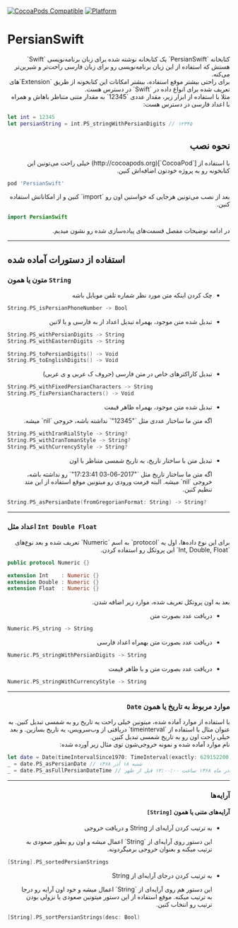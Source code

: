 
[![CocoaPods Compatible](https://img.shields.io/cocoapods/v/PersianSwift.svg)](https://img.shields.io/cocoapods/v/PersianSwift.svg)
[![Platform](https://img.shields.io/cocoapods/p/PersianSwift.svg?style=flat)](http://cocoadocs.org/docsets/PersianSwift)


# PersianSwift

<div dir="rtl">
کتابخانه `PersianSwift` یک کتابخانه نوشته شده برای زبان برنامه‌نویسی `Swift` هستش که استفاده از این زبان برنامه‌نویسی رو برای زبان فارسی راحت‌تر و شیرین‌تر می‌کنه.
</div>

<div dir="rtl">
برای راحتی بیشتر موقع استفاده، بیشتر امکانات این کتابخونه از طریق `Extension`های تعریف شده برای انواع داده در `Swift` در دسترس هست.
</div>

<div dir="rtl">
مثلا با استفاده از ابزار زیر، مقدار عددی `12345` به مقدار متنی متناظر باهاش و همراه با اعداد فارسی در دسترس هست:
</div>

```swift
let int = 12345
let persianString = int.PS_stringWithPersianDigits // ۱۲۳۴۵
```

## <div dir="rtl">نحوه نصب</div>

<div dir="rtl">
با استفاده از [`CocoaPod`](http://cocoapods.org) خیلی راحت می‌تونین این کتابخونه رو به پروژه خودتون اضافه‌اش کنین.
</div>

```bash
pod 'PersianSwift'
```

<div dir="rtl">
بعد از نصب می‌تونین هرجایی که خواستین اون رو `import` کنین و از امکاناتش استفاده کنین.
</div>

```swift
import PersianSwift
```

<div dir="rtl">
در ادامه توضیحات مفصل قسمت‌های پیاده‌سازی شده رو نشون میدیم.
</div>

---

## استفاده از دستورات آماده شده


### متون یا همون `String`

<div dir="rtl">
  <ul><li>چک کردن اینکه متن مورد نظر شماره تلفن موبایل باشه</li></ul>
</div>

```swift
String.PS_isPersianPhoneNumber -> Bool
```

<div dir="rtl">
  <ul><li>تبدیل شده متن موجود، بهمراه تبدیل اعداد از به فارسی و یا لاتین</li></ul>
</div>

```swift
String.PS_withPersianDigits -> String
String.PS_withEasternDigits -> String

String.PS_toPersianDigits() -> Void
String.PS_toEnglishDigits() -> Void
```

<div dir="rtl">
  <ul><li>تبدیل کاراکترهای خاص در متن فارسی (حروف ک عربی و ی عربی)</li></ul>
</div>

```swift
String.PS_withFixedPersianCharacters -> String
String.PS_fixPersianCharacters() -> Void
```

<div dir="rtl">
  <ul><li>
    تبدیل شده متن موجود، بهمراه ظاهر قیمت
    <p>اگه متن ما ساختار عددی مثل `"12345"` نداشته باشه، خروجی `nil` میشه.</p>
  </li></ul>
</div>


```swift
String.PS_withIranRialStyle -> String?
String.PS_withIranTomanStyle -> String?
String.PS_withCurrencyStyle -> String?
```

<div dir="rtl">
  <ul><li>
    تبدیل متن با ساختار تاریخ، به تاریخ شمسی متناظر با اون
    <p>
    اگه متن ما ساختار تاریخ مثل `"2017-06-03 17:23:41"` رو نداشته باشه، خروجی `nil` میشه. البته فرمت ورودی رو میتونین موقع استفاده از این متد تنظیم کنین.
    </p>
  </li></ul>
</div>


```swift
String.PS_asPersianDate(fromGregorianFormat: String) -> String?
```

---

### اعداد مثل `Int Double Float`

<div dir="rtl">
برای این نوع داده‌ها، اول یه `protocol` به اسم `Numeric` تعریف شده و بعد نوع‌های `Int, Double, Float` این پروتکل رو استفاده کردن.
</div>

```swift
public protocol Numeric {}

extension Int    : Numeric {}
extension Double : Numeric {}
extension Float  : Numeric {}
```

<div dir="rtl">
بعد به اون پروتکل تعریف شده، موارد زیر اضافه شدن.
</div>

<div dir="rtl">
  <ul><li>دریافت عدد بصورت متن</li></ul>
</div>


```swift
Numeric.PS_string -> String
```


<div dir="rtl">
  <ul><li>دریافت عدد بصورت متن بهمراه اعداد فارسی</li></ul>
</div>

```swift
Numeric.PS_stringWithPersianDigits -> String
```

<div dir="rtl">
  <ul><li>دریافت عدد بصورت متن و با ظاهر قیمت</li></ul>
</div>

```swift
Numeric.PS_stringWithCurrencyStyle -> String
```

---

### <div dir="rtl">موارد مربوط به تاریخ یا همون `Date`</div>

<div dir="rtl">
با استفاده از موارد آماده شده، میتونین خیلی راحت یه تاریخ رو به شمسی تبدیل کنین. به عنوان مثال با استفاده از `timeinterval` دریافتی از وب‌سرویس، یه تاریخ بسازین. و بعد خیلی راحت اون رو به تاریخ شمسی تبدیل کنین.
</div>

<div dir="rtl">
نام موارد آماده شده و نمونه خروجی‌شون توی مثال زیر آورده شده:
</div>

```swift
let date = Date(timeIntervalSince1970: TimeInterval(exactly: 629152200)!)
_ = date.PS_asPersianDate // شنبه ۱۸ آذر ۱۳۶۸
_ = date.PS_asFullPersianDateTime // شنبه ۱۸ آذر ماه ۱۳۶۸ ساعت ۱۲:۰۰:۰۰ قبل از ظهر
```

---

### <div dir="rtl">آرایه‌ها</div>

#### <div dir="rtl">آرایه‌های متنی یا همون `[String]`</div>

<div dir="rtl">
  <ul>
    <li>
      به ترتیب کردن آرایه‌ای از String و دریافت خروجی
      <p>
      این دستور روی آرایه‌ای از `String` اعمال میشه و اون رو بطور صعودی به ترتیب میکنه و بعنوان خروجی برمیگردونه.
      </p>
    </li>
  </ul>
</div>


```swift
[String].PS_sortedPersianStrings
```
<div dir="rtl">
  <ul>
    <li>
      به ترتیب کردن درجای آرایه‌ای از String
      <p>
      این دستور هم روی آرایه‌ای از `String` اعمال میشه و خود اون آرایه رو درجا به ترتیب میکنه. موقع استفاده از این دستور میتونین صعودی یا نزولی بودن ترتیب رو انتخاب کنین.
      </p>
    </li>
  </ul>
</div>


```swift
[String].PS_sortPersianStrings(desc: Bool)
```






